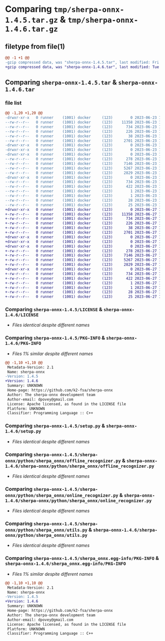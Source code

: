 # Comparing `tmp/sherpa-onnx-1.4.5.tar.gz` & `tmp/sherpa-onnx-1.4.6.tar.gz`

## filetype from file(1)

```diff
@@ -1 +1 @@
-gzip compressed data, was "sherpa-onnx-1.4.5.tar", last modified: Fri Jun 23 17:48:29 2023, max compression
+gzip compressed data, was "sherpa-onnx-1.4.6.tar", last modified: Tue Jun 27 10:32:03 2023, max compression
```

## Comparing `sherpa-onnx-1.4.5.tar` & `sherpa-onnx-1.4.6.tar`

### file list

```diff
@@ -1,20 +1,20 @@
-drwxr-xr-x   0 runner    (1001) docker     (123)        0 2023-06-23 17:48:29.247019 sherpa-onnx-1.4.5/
--rw-r--r--   0 runner    (1001) docker     (123)    11358 2023-06-23 17:37:18.000000 sherpa-onnx-1.4.5/LICENSE
--rw-r--r--   0 runner    (1001) docker     (123)      734 2023-06-23 17:48:29.247019 sherpa-onnx-1.4.5/PKG-INFO
--rw-r--r--   0 runner    (1001) docker     (123)      226 2023-06-23 17:37:18.000000 sherpa-onnx-1.4.5/README.md
--rw-r--r--   0 runner    (1001) docker     (123)       38 2023-06-23 17:48:29.247019 sherpa-onnx-1.4.5/setup.cfg
--rw-r--r--   0 runner    (1001) docker     (123)     2701 2023-06-23 17:37:18.000000 sherpa-onnx-1.4.5/setup.py
-drwxr-xr-x   0 runner    (1001) docker     (123)        0 2023-06-23 17:48:29.243020 sherpa-onnx-1.4.5/sherpa-onnx/
-drwxr-xr-x   0 runner    (1001) docker     (123)        0 2023-06-23 17:48:29.243020 sherpa-onnx-1.4.5/sherpa-onnx/python/
-drwxr-xr-x   0 runner    (1001) docker     (123)        0 2023-06-23 17:48:29.247019 sherpa-onnx-1.4.5/sherpa-onnx/python/sherpa_onnx/
--rw-r--r--   0 runner    (1001) docker     (123)      278 2023-06-23 17:48:29.000000 sherpa-onnx-1.4.5/sherpa-onnx/python/sherpa_onnx/__init__.py
--rw-r--r--   0 runner    (1001) docker     (123)     7146 2023-06-23 17:37:18.000000 sherpa-onnx-1.4.5/sherpa-onnx/python/sherpa_onnx/offline_recognizer.py
--rw-r--r--   0 runner    (1001) docker     (123)     5267 2023-06-23 17:37:18.000000 sherpa-onnx-1.4.5/sherpa-onnx/python/sherpa_onnx/online_recognizer.py
--rw-r--r--   0 runner    (1001) docker     (123)     2829 2023-06-23 17:37:18.000000 sherpa-onnx-1.4.5/sherpa-onnx/python/sherpa_onnx/utils.py
-drwxr-xr-x   0 runner    (1001) docker     (123)        0 2023-06-23 17:48:29.247019 sherpa-onnx-1.4.5/sherpa_onnx.egg-info/
--rw-r--r--   0 runner    (1001) docker     (123)      734 2023-06-23 17:48:29.000000 sherpa-onnx-1.4.5/sherpa_onnx.egg-info/PKG-INFO
--rw-r--r--   0 runner    (1001) docker     (123)      422 2023-06-23 17:48:29.000000 sherpa-onnx-1.4.5/sherpa_onnx.egg-info/SOURCES.txt
--rw-r--r--   0 runner    (1001) docker     (123)        1 2023-06-23 17:48:29.000000 sherpa-onnx-1.4.5/sherpa_onnx.egg-info/dependency_links.txt
--rw-r--r--   0 runner    (1001) docker     (123)        1 2023-06-23 17:48:29.000000 sherpa-onnx-1.4.5/sherpa_onnx.egg-info/not-zip-safe
--rw-r--r--   0 runner    (1001) docker     (123)       28 2023-06-23 17:48:29.000000 sherpa-onnx-1.4.5/sherpa_onnx.egg-info/requires.txt
--rw-r--r--   0 runner    (1001) docker     (123)       25 2023-06-23 17:48:29.000000 sherpa-onnx-1.4.5/sherpa_onnx.egg-info/top_level.txt
+drwxr-xr-x   0 runner    (1001) docker     (123)        0 2023-06-27 10:32:03.244605 sherpa-onnx-1.4.6/
+-rw-r--r--   0 runner    (1001) docker     (123)    11358 2023-06-27 10:19:08.000000 sherpa-onnx-1.4.6/LICENSE
+-rw-r--r--   0 runner    (1001) docker     (123)      734 2023-06-27 10:32:03.244605 sherpa-onnx-1.4.6/PKG-INFO
+-rw-r--r--   0 runner    (1001) docker     (123)      226 2023-06-27 10:19:08.000000 sherpa-onnx-1.4.6/README.md
+-rw-r--r--   0 runner    (1001) docker     (123)       38 2023-06-27 10:32:03.244605 sherpa-onnx-1.4.6/setup.cfg
+-rw-r--r--   0 runner    (1001) docker     (123)     2701 2023-06-27 10:19:08.000000 sherpa-onnx-1.4.6/setup.py
+drwxr-xr-x   0 runner    (1001) docker     (123)        0 2023-06-27 10:32:03.240605 sherpa-onnx-1.4.6/sherpa-onnx/
+drwxr-xr-x   0 runner    (1001) docker     (123)        0 2023-06-27 10:32:03.240605 sherpa-onnx-1.4.6/sherpa-onnx/python/
+drwxr-xr-x   0 runner    (1001) docker     (123)        0 2023-06-27 10:32:03.240605 sherpa-onnx-1.4.6/sherpa-onnx/python/sherpa_onnx/
+-rw-r--r--   0 runner    (1001) docker     (123)      278 2023-06-27 10:32:03.000000 sherpa-onnx-1.4.6/sherpa-onnx/python/sherpa_onnx/__init__.py
+-rw-r--r--   0 runner    (1001) docker     (123)     7146 2023-06-27 10:19:08.000000 sherpa-onnx-1.4.6/sherpa-onnx/python/sherpa_onnx/offline_recognizer.py
+-rw-r--r--   0 runner    (1001) docker     (123)     5267 2023-06-27 10:19:08.000000 sherpa-onnx-1.4.6/sherpa-onnx/python/sherpa_onnx/online_recognizer.py
+-rw-r--r--   0 runner    (1001) docker     (123)     2829 2023-06-27 10:19:08.000000 sherpa-onnx-1.4.6/sherpa-onnx/python/sherpa_onnx/utils.py
+drwxr-xr-x   0 runner    (1001) docker     (123)        0 2023-06-27 10:32:03.244605 sherpa-onnx-1.4.6/sherpa_onnx.egg-info/
+-rw-r--r--   0 runner    (1001) docker     (123)      734 2023-06-27 10:32:03.000000 sherpa-onnx-1.4.6/sherpa_onnx.egg-info/PKG-INFO
+-rw-r--r--   0 runner    (1001) docker     (123)      422 2023-06-27 10:32:03.000000 sherpa-onnx-1.4.6/sherpa_onnx.egg-info/SOURCES.txt
+-rw-r--r--   0 runner    (1001) docker     (123)        1 2023-06-27 10:32:03.000000 sherpa-onnx-1.4.6/sherpa_onnx.egg-info/dependency_links.txt
+-rw-r--r--   0 runner    (1001) docker     (123)        1 2023-06-27 10:32:03.000000 sherpa-onnx-1.4.6/sherpa_onnx.egg-info/not-zip-safe
+-rw-r--r--   0 runner    (1001) docker     (123)       28 2023-06-27 10:32:03.000000 sherpa-onnx-1.4.6/sherpa_onnx.egg-info/requires.txt
+-rw-r--r--   0 runner    (1001) docker     (123)       25 2023-06-27 10:32:03.000000 sherpa-onnx-1.4.6/sherpa_onnx.egg-info/top_level.txt
```

### Comparing `sherpa-onnx-1.4.5/LICENSE` & `sherpa-onnx-1.4.6/LICENSE`

 * *Files identical despite different names*

### Comparing `sherpa-onnx-1.4.5/PKG-INFO` & `sherpa-onnx-1.4.6/PKG-INFO`

 * *Files 1% similar despite different names*

```diff
@@ -1,10 +1,10 @@
 Metadata-Version: 2.1
 Name: sherpa-onnx
-Version: 1.4.5
+Version: 1.4.6
 Summary: UNKNOWN
 Home-page: https://github.com/k2-fsa/sherpa-onnx
 Author: The sherpa-onnx development team
 Author-email: dpovey@gmail.com
 License: Apache licensed, as found in the LICENSE file
 Platform: UNKNOWN
 Classifier: Programming Language :: C++
```

### Comparing `sherpa-onnx-1.4.5/setup.py` & `sherpa-onnx-1.4.6/setup.py`

 * *Files identical despite different names*

### Comparing `sherpa-onnx-1.4.5/sherpa-onnx/python/sherpa_onnx/offline_recognizer.py` & `sherpa-onnx-1.4.6/sherpa-onnx/python/sherpa_onnx/offline_recognizer.py`

 * *Files identical despite different names*

### Comparing `sherpa-onnx-1.4.5/sherpa-onnx/python/sherpa_onnx/online_recognizer.py` & `sherpa-onnx-1.4.6/sherpa-onnx/python/sherpa_onnx/online_recognizer.py`

 * *Files identical despite different names*

### Comparing `sherpa-onnx-1.4.5/sherpa-onnx/python/sherpa_onnx/utils.py` & `sherpa-onnx-1.4.6/sherpa-onnx/python/sherpa_onnx/utils.py`

 * *Files identical despite different names*

### Comparing `sherpa-onnx-1.4.5/sherpa_onnx.egg-info/PKG-INFO` & `sherpa-onnx-1.4.6/sherpa_onnx.egg-info/PKG-INFO`

 * *Files 1% similar despite different names*

```diff
@@ -1,10 +1,10 @@
 Metadata-Version: 2.1
 Name: sherpa-onnx
-Version: 1.4.5
+Version: 1.4.6
 Summary: UNKNOWN
 Home-page: https://github.com/k2-fsa/sherpa-onnx
 Author: The sherpa-onnx development team
 Author-email: dpovey@gmail.com
 License: Apache licensed, as found in the LICENSE file
 Platform: UNKNOWN
 Classifier: Programming Language :: C++
```


